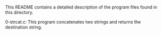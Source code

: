 This README contains a detailed description of the program files found in this directory.

  0-strcat.c: This program concatenates two strings and returns the destination string.

  
